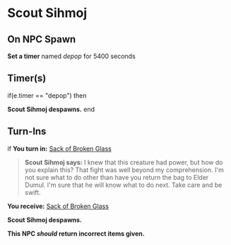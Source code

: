 # Scout Sihmoj
## On NPC Spawn

**Set a timer** named *depop* for 5400 seconds
## Timer(s)

if(e.timer == "depop") then


**Scout Sihmoj despawns.**
end

## Turn-Ins




if **You turn in:** [Sack of Broken Glass](/item/9047)


>**Scout Sihmoj says:** I knew that this creature had power, but how do you explain this? That fight was well beyond my comprehension. I'm not sure what to do other than have you return the bag to Elder Dumul. I'm sure that he will know what to do next. Take care and be swift.


 **You receive:**  [Sack of Broken Glass](/item/9048) 


**Scout Sihmoj despawns.**

**This NPC *should* return incorrect items given.**
